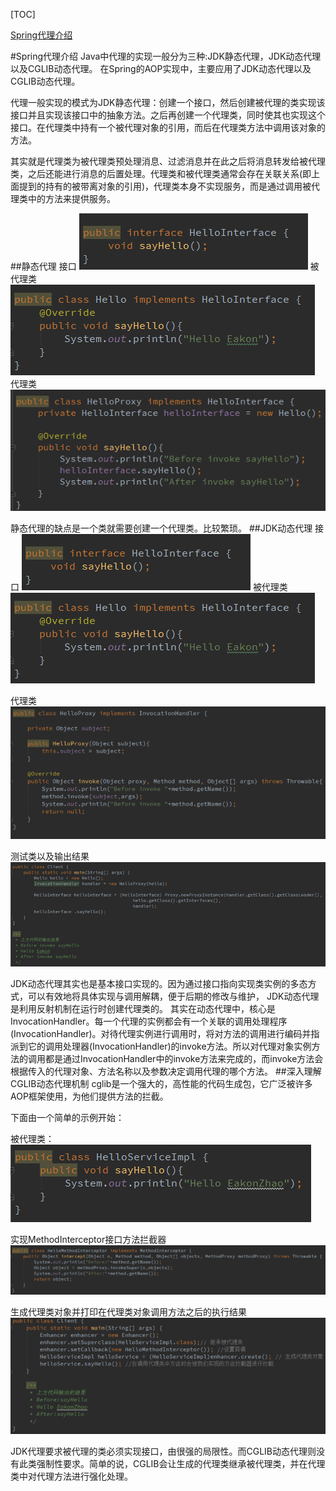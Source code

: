 
[TOC]

[Spring代理介绍](#Sy)

#Spring代理介绍
Java中代理的实现一般分为三种:JDK静态代理，JDK动态代理以及CGLIB动态代理。
在Spring的AOP实现中，主要应用了JDK动态代理以及CGLIB动态代理。

代理一般实现的模式为JDK静态代理：创建一个接口，然后创建被代理的类实现该接口并且实现该接口中的抽象方法。之后再创建一个代理类，同时使其也实现这个接口。在代理类中持有一个被代理对象的引用，而后在代理类方法中调用该对象的方法。

其实就是代理类为被代理类预处理消息、过滤消息并在此之后将消息转发给被代理类，之后还能进行消息的后置处理。代理类和被代理类通常会存在关联关系(即上面提到的持有的被带离对象的引用)，代理类本身不实现服务，而是通过调用被代理类中的方法来提供服务。

##静态代理
接口
![](images/2021-03-08-11-29-12.png)
被代理类
![](images/2021-03-08-11-30-23.png)
代理类
![](images/2021-03-08-11-30-36.png)


静态代理的缺点是一个类就需要创建一个代理类。比较繁琐。
##JDK动态代理
接口
![](images/2021-03-08-11-32-42.png)
被代理类
![](images/2021-03-08-11-34-02.png)

代理类
![](images/2021-03-08-11-34-13.png)

测试类以及输出结果
![](images/2021-03-08-11-35-02.png)


JDK动态代理其实也是基本接口实现的。因为通过接口指向实现类实例的多态方式，可以有效地将具体实现与调用解耦，便于后期的修改与维护，
JDK动态代理是利用反射机制在运行时创建代理类的。 其实在动态代理中，核心是InvocationHandler。每一个代理的实例都会有一个关联的调用处理程序(InvocationHandler)。对待代理实例进行调用时，将对方法的调用进行编码并指派到它的调用处理器(InvocationHandler)的invoke方法。所以对代理对象实例方法的调用都是通过InvocationHandler中的invoke方法来完成的，而invoke方法会根据传入的代理对象、方法名称以及参数决定调用代理的哪个方法。
##深入理解CGLIB动态代理机制
cglib是一个强大的，高性能的代码生成包，它广泛被许多AOP框架使用，为他们提供方法的拦截。

下面由一个简单的示例开始：

被代理类：
![图 12](../../images/a8c631df58800509ea6d49364ea97094098c29f862c6f61101d7e8bbe2106258.png)  

实现MethodInterceptor接口方法拦截器
![图 13](../../images/1ba87f0917deaae60b766556f810ca5ebe74ae548160985fb69a24baded868eb.png)  


生成代理类对象并打印在代理类对象调用方法之后的执行结果
![图 15](../../images/4532419f0113f54492b9af386dc9039b5f1910c3423079bec397bebbd3976d97.png)  

JDK代理要求被代理的类必须实现接口，由很强的局限性。而CGLIB动态代理则没有此类强制性要求。简单的说，CGLIB会让生成的代理类继承被代理类，并在代理类中对代理方法进行强化处理。

